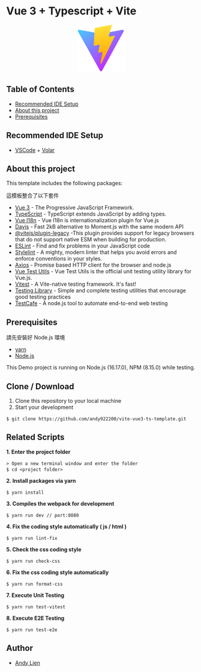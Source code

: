 # Vue 3 + Typescript + Vite

<p align="center">
    <img src="./iconForReadme.png" alt="logo" width="128" height="128">
</p>

## Table of Contents
- [Recommended IDE Setup](#recommended-ide-setup)
- [About this project](#about-this-project)
- [Prerequisites](#prerequisites)

## Recommended IDE Setup
- [VSCode](https://code.visualstudio.com/) + [Volar](https://marketplace.visualstudio.com/items?itemName=johnsoncodehk.volar)

## About this project 
<p>This template includes the following packages:</p>
<p>這模板整合了以下套件</p>

- [Vue 3](https://vuejs.org/) - The Progressive JavaScript Framework.
- [TypeScript](https://www.typescriptlang.org/) - TypeScript extends JavaScript by adding types.
- [Vue I18n](https://vue-i18n.intlify.dev/) - Vue I18n is internationalization plugin for Vue.js
- [Dayjs](https://day.js.org/) - Fast 2kB alternative to Moment.js with the same modern API
- [@vitejs/plugin-legacy](https://github.com/vitejs/vite/tree/main/packages/plugin-legacy) -This plugin provides support for legacy browsers that do not support native ESM when building for production.
- [ESLint](https://eslint.org/) - Find and fix problems in your JavaScript code
- [Stylelint](https://stylelint.io/) - A mighty, modern linter that helps you avoid errors and enforce conventions in your styles.
- [Axios](https://github.com/axios/axios) - Promise based HTTP client for the browser and node.js
- [Vue Test Utils](https://test-utils.vuejs.org/guide/) - Vue Test Utils is the official unit testing utility library for Vue.js.
- [Vitest](https://vitest.dev/) - A Vite-native testing framework. It's fast!
- [Testing Library](https://testing-library.com/) - Simple and complete testing utilities that encourage good testing practices
- [TestCafe](https://testcafe.io/) - A node.js tool to automate end-to-end web testing

## Prerequisites
<p>請先安裝好 Node.js 環境</p>

- [yarn](https://yarnpkg.com/)
- [Node.js](https://nodejs.org/en/download/)

This Demo project is running on Node.js (16.17.0), NPM (8.15.0) while testing.

## Clone / Download
1. Clone this repository to your local machine
2. Start your development

```
$ git clone https://github.com/andy922200/vite-vue3-ts-template.git
```

## Related Scripts

**1. Enter the project folder**
```
> Open a new terminal window and enter the folder
$ cd <project folder>
```
**2. Install packages via yarn**
```
$ yarn install
```
**3. Compiles the webpack for development**
```
$ yarn run dev // port:8080
```
**4. Fix the coding style automatically ( js / html )**
```
$ yarn run lint-fix
```
**5. Check the css coding style**
```
$ yarn run check-css
```

**6. Fix the css coding style automatically**
```
$ yarn run format-css
```

**7. Execute Unit Testing**
```
$ yarn run test-vitest
```

**8. Execute E2E Testing**
```
$ yarn run test-e2e
```
## Author
- [Andy Lien](https://github.com/andy922200)
